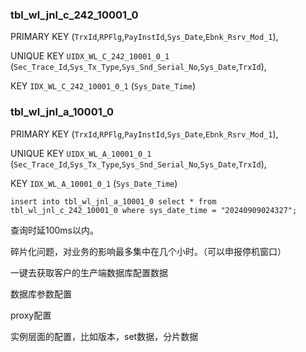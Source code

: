 ### tbl_wl_jnl_c_242_10001_0

  PRIMARY KEY (`TrxId`,`RPFlg`,`PayInstId`,`Sys_Date`,`Ebnk_Rsrv_Mod_1`),

  UNIQUE KEY `UIDX_WL_C_242_10001_0_1` (`Sec_Trace_Id`,`Sys_Tx_Type`,`Sys_Snd_Serial_No`,`Sys_Date`,`TrxId`),

  KEY `IDX_WL_C_242_10001_0_1` (`Sys_Date_Time`)

### tbl_wl_jnl_a_10001_0

  PRIMARY KEY (`TrxId`,`RPFlg`,`PayInstId`,`Sys_Date`,`Ebnk_Rsrv_Mod_1`),

  UNIQUE KEY `UIDX_WL_A_10001_0_1` (`Sec_Trace_Id`,`Sys_Tx_Type`,`Sys_Snd_Serial_No`,`Sys_Date`,`TrxId`),

  KEY `IDX_WL_A_10001_0_1` (`Sys_Date_Time`)





```
insert into tbl_wl_jnl_a_10001_0 select * from  tbl_wl_jnl_c_242_10001_0 where sys_date_time = "20240909024327";
```







查询时延100ms以内。

碎片化问题，对业务的影响最多集中在几个小时。（可以申报停机窗口）











一键去获取客户的生产端数据库配置数据

数据库参数配置

proxy配置

实例层面的配置，比如版本，set数据，分片数据

